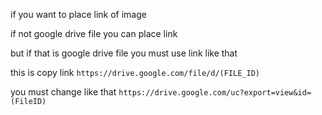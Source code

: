 if you want to place link of image


if not google drive file you can place link


but if that is google drive file you must use link like that


this is copy link
``
https://drive.google.com/file/d/(FILE_ID)
``


you must change like that
``
https://drive.google.com/uc?export=view&id=(FileID)
``